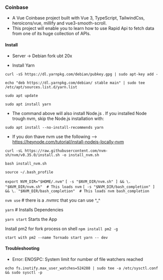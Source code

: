 ### Coinbase 

- A Vue Coinbase project built with Vue 3, TypeScript, TailwindCss, heroicons/vue, millify and vue3-smooth-scroll. 
- This project will enable you to learn how to use Rapid Api to fetch data from one of its huge collection of APIs.

#### Install

- Server -> Debian fork ubt 20x

- Install Yarn 

``` curl -sS https://dl.yarnpkg.com/debian/pubkey.gpg | sudo apt-key add - ```

``` echo "deb https://dl.yarnpkg.com/debian/ stable main" | sudo tee /etc/apt/sources.list.d/yarn.list ```

``` sudo apt update ```

``` sudo apt install yarn ```

- The command above will also install Node.js . If you installed Node trough nvm, skip the Node.js installation with:

``` sudo apt install --no-install-recommends yarn ```

- If you don thave nvm use the following --> https://heynode.com/tutorial/install-nodejs-locally-nvm

``` curl -sL https://raw.githubusercontent.com/nvm-sh/nvm/v0.35.0/install.sh -o install_nvm.sh ```

``` bash install_nvm.sh ```

``` source ~/.bash_profile ```

``` export NVM_DIR="$HOME/.nvm" ```
``` [ -s "$NVM_DIR/nvm.sh" ] && \. "$NVM_DIR/nvm.sh"  # This loads nvm ```
``` [ -s "$NVM_DIR/bash_completion" ] && \. "$NVM_DIR/bash_completion"  # This loads nvm bash_completion ```

``` nvm use ``` # there is a .nvmrc that you can use ^_^

``` yarn ``` # Installs Dependencies

``` yarn start ``` Starts the App

Install pm2 for fork process on shell ``` npm install pm2 -g ```

``` start with pm2 --name Tornado start yarn -- dev ```

#### Troubleshooting

- Error: ENOSPC: System limit for number of file watchers reached

``` echo fs.inotify.max_user_watches=524288 | sudo tee -a /etc/sysctl.conf && sudo sysctl -p ```
